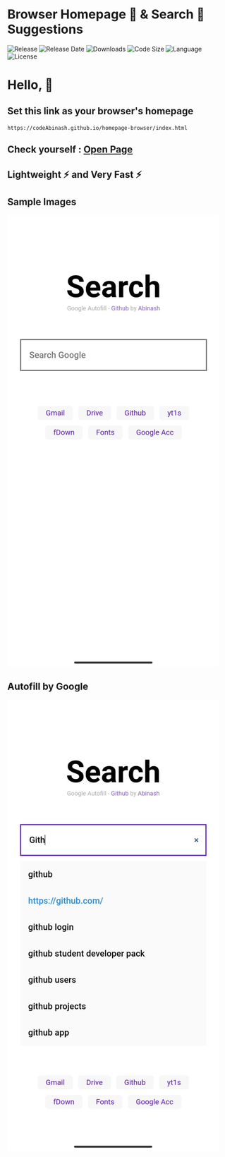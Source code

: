 # Browser Homepage 🏡 & Search 🔎 Suggestions
![Release](https://img.shields.io/github/v/release/codeabinash/homepage-browser?color=limeg)
![Release Date](https://img.shields.io/github/release-date/codeabinash/homepage-browser)
![Downloads](https://img.shields.io/github/downloads/codeabinash/homepage-browser/total?color=limeg&logo=github)
![Code Size](https://img.shields.io/github/languages/code-size/codeabinash/homepage-browser?color=blue)
![Language](https://img.shields.io/github/languages/top/codeabinash/homepage-browser?color=yellow)
![License](https://img.shields.io/github/license/codeabinash/homepage-browser?color=orange)




# Hello, 👋

## Set this link as your browser's homepage
```
https://codeAbinash.github.io/homepage-browser/index.html
```

## Check yourself : [Open Page](https://codeabinash.github.io/homepage-browser/) 
## Lightweight ⚡ and Very Fast ⚡

## Sample Images
<img src="./doc/1.jpg" alt="Sample Image">

## Autofill by Google
<img src="./doc/2.jpg" alt="Sample Image">